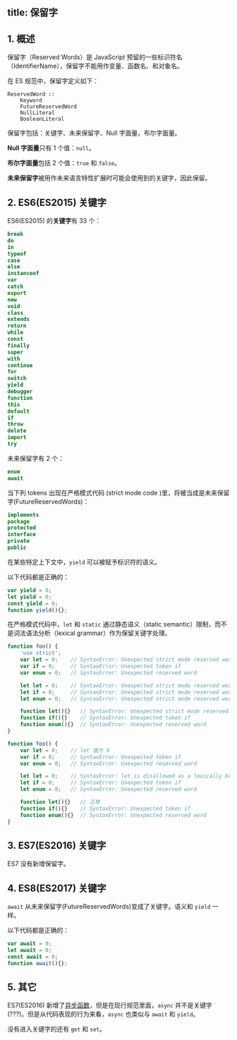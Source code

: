 title: 保留字
---

## 1. 概述

保留字（Reserved Words）是 JavaScript 预留的一些标识符名（IdentifierName），保留字不能用作变量、函数名、和对象名。

在 ES 规范中，保留字定义如下：

```
ReservedWord ::
    Keyword
    FutureReservedWord
    NullLiteral
    BooleanLiteral
```

保留字包括：关键字、未来保留字、Null 字面量，布尔字面量。

**Null 字面量**只有 1 个值：`null`。

**布尔字面量**包括 2 个值：`true` 和 `false`。

**未来保留字**被用作未来语言特性扩展时可能会使用到的关键字，因此保留。

## 2. ES6(ES2015) 关键字

ES6(ES2015) 的**关键字**有 33 个：

```js
break
do
in
typeof
case
else
instanceof
var
catch
export
new
void
class
extends
return
while
const
finally
super
with
continue
for
switch
yield
debugger
function
this	
default
if
throw	
delete
import
try
```

未来保留字有 2 个：

```js
enum
await
```

当下列 tokens 出现在严格模式代码 (strict mode code )里，将被当成是未来保留字(FutureReservedWords)：

```js
implements
package
protected	
interface
private
public	
```

在某些特定上下文中，`yield` 可以被赋予标识符的语义。

以下代码都是正确的：

```js
var yield = 0;
let yield = 0;
const yield = 0;
function yield(){};
```

在严格模式代码中，`let` 和 `static` 通过静态语义（static semantic）限制，而不是词法语法分析（lexical grammar）作为保留关键字处理。

```js
function foo() {
    'use strict';
    var let = 0;    // SyntaxError: Unexpected strict mode reserved word
    var if = 0;     // SyntaxError: Unexpected token if
    var enum = 0;   // SyntaxError: Unexpected reserved word

    let let = 0;    // SyntaxError: Unexpected strict mode reserved word
    let if = 0;     // SyntaxError: Unexpected strict mode reserved word
    let enum = 0;   // SyntaxError: Unexpected strict mode reserved word

    function let(){}   // SyntaxError: Unexpected strict mode reserved word
    function if(){}    // SyntaxError: Unexpected token if
    function enum(){}  // SyntaxError: Unexpected reserved word
}

function foo() {
    var let = 0;    // let 值为 0
    var if = 0;     // SyntaxError: Unexpected token if
    var enum = 0;   // SyntaxError: Unexpected reserved word

    let let = 0;    // SyntaxError: let is disallowed as a lexically bound name
    let if = 0;     // SyntaxError: Unexpected token if
    let enum = 0;   // SyntaxError: Unexpected reserved word

    function let(){}   // 正常
    function if(){}    // SyntaxError: Unexpected token if
    function enum(){}  // SyntaxError: Unexpected reserved word
}
```

## 3. ES7(ES2016) 关键字

ES7 没有新增保留字。

## 4. ES8(ES2017) 关键字

`await` 从未来保留字(FutureReservedWords)变成了关键字。语义和 `yield` 一样。

以下代码都是正确的：

```js
var await = 0;
let await = 0;
const await = 0;
function await(){};
```

## 5. 其它

ES7(ES2016) 新增了[异步函数](./ecmascript-asyncawait.html)，但是在现行规范里面，`async` 并不是关键字(???)。但是从代码表现的行为来看，`async` 也类似与 `await` 和 `yield`。

没有进入关键字的还有 `get` 和 `set`。
